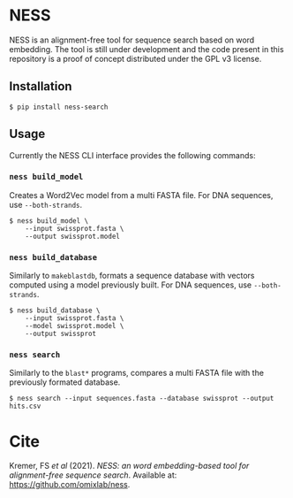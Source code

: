 # NESS

NESS is an alignment-free tool for sequence search based on word embedding. The tool is still under development and the code present in this repository is a proof of concept distributed under the GPL v3 license. 

## Installation

```
$ pip install ness-search
```

## Usage

Currently the NESS CLI interface provides the following commands:

### `ness build_model`

Creates a Word2Vec model from a multi FASTA file. For DNA sequences, use `--both-strands`.

```
$ ness build_model \
    --input swissprot.fasta \
    --output swissprot.model
```

### `ness build_database`

Similarly to `makeblastdb`, formats a sequence database with vectors computed using a
model previously built. For DNA sequences, use `--both-strands`.

```
$ ness build_database \
    --input swissprot.fasta \
    --model swissprot.model \
    --output swissprot
```

### `ness search`

Similarly to the `blast*` programs, compares a multi  FASTA file with the previously formated database.
```
$ ness search --input sequences.fasta --database swissprot --output hits.csv
```
# Cite
Kremer, FS *et al* (2021). *NESS: an word embedding-based tool for alignment-free sequence search*. Available at: https://github.com/omixlab/ness. 
